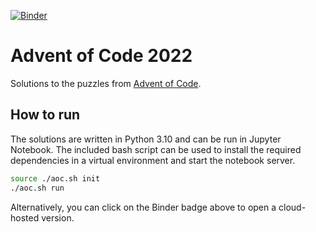 [![Binder](https://mybinder.org/badge_logo.svg)](https://mybinder.org/v2/gh/romanpeters/advent-of-code-2022/HEAD?labpath=notebooks)

# Advent of Code 2022

Solutions to the puzzles from [Advent of Code](https://adventofcode.com/).

## How to run
The solutions are written in Python 3.10 and can be run in Jupyter Notebook.
The included bash script can be used to install the required dependencies in a virtual environment and start the notebook server.
```sh
source ./aoc.sh init
./aoc.sh run 
```

Alternatively, you can click on the Binder badge above to open a cloud-hosted version.
